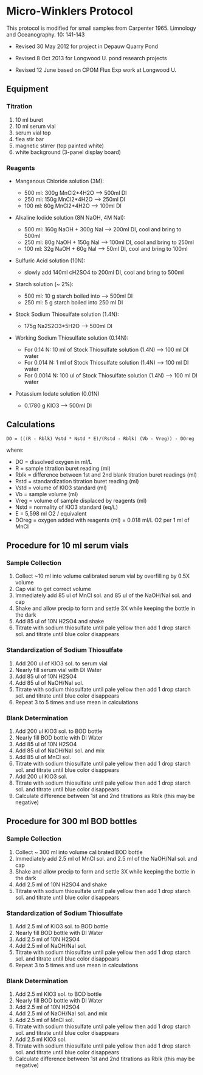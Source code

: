 # Micro-Winklers Protocol

This protocol is modified for small samples from Carpenter 1965. Limnology and Oceanography. 10: 141-143

* Revised 30 May 2012 for project in Depauw Quarry Pond

* Revised 8 Oct 2013 for Longwood U. pond research projects

* Revised 12 June based on CPOM Flux Exp work at Longwood U.

## Equipment

### Titration

1. 10 ml buret
2. 10 ml serum vial
3. serum vial top
4. flea stir bar
3. magnetic stirrer (top painted white)
4. white background (3-panel display board)
   
### Reagents

* Manganous Chloride solution (3M):  
    * 500 ml: 300g MnCl2*4H2O --> 500ml DI
    * 250 ml: 150g MnCl2*4H2O --> 250ml DI
    * 100 ml: 60g MnCl2*4H2O --> 100ml DI

* Alkaline Iodide solution (8N NaOH, 4M NaI): 
    * 500 ml: 160g NaOH + 300g NaI --> 200ml DI, cool and bring to 500ml
    * 250 ml: 80g NaOH + 150g NaI --> 100ml DI, cool and bring to 250ml
    * 100 ml: 32g NaOH + 60g NaI --> 50ml DI, cool and bring to 100ml

* Sulfuric Acid solution (10N):
    * slowly add 140ml cH2SO4 to 200ml DI, cool and bring to 500ml

* Starch solution (~ 2%):
    * 500 ml: 10 g starch boiled into --> 500ml DI
    * 250 ml: 5 g starch boiled into 250 ml DI

* Stock Sodium Thiosulfate solution (1.4N):
    * 175g Na2S2O3*5H2O --> 500ml DI

* Working Sodium Thiosulfate solution (0.14N):
    * For 0.14 N: 10 ml of Stock Thiosulfate solution (1.4N) --> 100 ml DI water
    * For 0.014 N: 1 ml of Stock Thiosulfate solution (1.4N) --> 100 ml DI water
    * For 0.0014 N: 100 ul of Stock Thiosulfate solution (1.4N) --> 100 ml DI water

* Potassium Iodate solution (0.01N)
    * 0.1780 g KIO3 --> 500ml DI 

## Calculations

    DO = (((R - Rblk) Vstd * Nstd * E)/(Rstd - Rblk) (Vb - Vreg)) - DOreg

where:

* DO = dissolved oxygen in ml/L
* R = sample titration buret reading (ml)
* Rblk = difference between 1st and 2nd blank titration buret readings (ml)
* Rstd = standardization titration buret reading (ml)
* Vstd = volume of KIO3 standard (ml)
* Vb = sample volume (ml)
* Vreg = volume of sample displaced by reagents (ml)
* Nstd = normality of KIO3 standard (eq/L)
* E = 5,598 ml O2 / equivalent 
* DOreg = oxygen added with reagents (ml) = 0.018 ml/L O2 per 1 ml of MnCl

## Procedure for 10 ml serum vials

### Sample Collection
1. Collect ~10 ml into volume calibrated serum vial by overfilling by 0.5X volume
2. Cap vial to get correct volume
2. Immediately add 85 ul of MnCl sol. and 85 ul of the NaOH/NaI sol. and cap
3. Shake and allow precip to form and settle 3X while keeping the bottle in the dark
4. Add 85 ul of 10N H2SO4 and shake
5. Titrate with sodium thiosulfate until pale yellow then add 1 drop starch sol. and titrate until blue color disappears

### Standardization of Sodium Thiosulfate
1. Add 200 ul of KIO3 sol. to serum vial
2. Nearly fill serum vial with DI Water
3. Add 85 ul of 10N H2SO4
4. Add 85 ul of NaOH/NaI sol.
5. Titrate with sodium thiosulfate until pale yellow then add 1 drop starch sol. and titrate until blue color disappears
6. Repeat 3 to 5 times and use mean in calculations

### Blank Determination
1. Add 200 ul KIO3 sol. to BOD bottle 
2. Nearly fill BOD bottle with DI Water
3. Add 85 ul of 10N H2SO4
4. Add 85 ul of NaOH/NaI sol. and mix
5. Add 85 ul of MnCl sol.
6. Titrate with sodium thiosulfate until pale yellow then add 1 drop starch sol. and titrate until blue color disappears
7. Add 200 ul KIO3 sol.
8. Titrate with sodium thiosulfate until pale yellow then add 1 drop starch sol. and titrate until blue color disappears
9. Calculate difference between 1st and 2nd titrations as Rblk (this may be negative)

## Procedure for 300 ml BOD bottles

### Sample Collection 
1. Collect ~ 300 ml into volume calibrated BOD bottle
2. Immediately add 2.5 ml of MnCl sol. and 2.5 ml of the NaOH/NaI sol. and cap
3. Shake and allow precip to form and settle 3X while keeping the bottle in the dark
4. Add 2.5 ml of 10N H2SO4 and shake
5. Titrate with sodium thiosulfate until pale yellow then add 1 drop starch sol. and titrate until blue color disappears

### Standardization of Sodium Thiosulfate
1. Add 2.5 ml of KIO3 sol. to BOD bottle
2. Nearly fill BOD bottle with DI Water
3. Add 2.5 ml of 10N H2SO4
4. Add 2.5 ml of NaOH/NaI sol.
5. Titrate with sodium thiosulfate until pale yellow then add 1 drop starch sol. and titrate until blue color disappears
6. Repeat 3 to 5 times and use mean in calculations

### Blank Determination
1. Add 2.5 ml KIO3 sol. to BOD bottle 
2. Nearly fill BOD bottle with DI Water
3. Add 2.5 ml of 10N H2SO4
4. Add 2.5 ml of NaOH/NaI sol. and mix
5. Add 2.5 ml of MnCl sol.
6. Titrate with sodium thiosulfate until pale yellow then add 1 drop starch sol. and titrate until blue color disappears
7. Add 2.5 ml KIO3 sol.
8. Titrate with sodium thiosulfate until pale yellow then add 1 drop starch sol. and titrate until blue color disappears
9. Calculate difference between 1st and 2nd titrations as Rblk (this may be negative)


